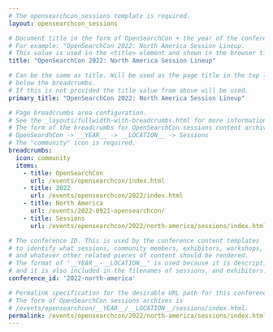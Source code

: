 ```yaml
---
# The opensearchcon_sessions template is required.
layout: opensearchcon_sessions

# Document title in the form of OpenSearchCon + the year of the conference: + the location + Session Lineup
# For example: "OpenSearchCon 2022: North America Session Lineup.
# This value is used in the <title> element and shown in the browser title bar.
title: "OpenSearchCon 2022: North America Session Lineup"

# Can be the same as title. Will be used as the page title in the top level <h1> element
# below the breadcrumbs.
# If this is not provided the title value from above will be used.
primary_title: "OpenSearchCon 2022: North America Session Lineup"

# Page breadcrumbs area configuration.
# See the _layouts/fullwidth-with-breadcrumbs.html for more information on how this is used.
# The form of the breadcrumbs for OpenSearchCon sessions content archival is 
# OpenSeardhCon -> __YEAR__ -> __LOCATION__ -> Sessions
# The "community" icon is required.
breadcrumbs:
  icon: community
  items:
    - title: OpenSearchCon
      url: /events/opensearchcon/index.html
    - title: 2022
      url: /events/opensearchcon/2022/index.html
    - title: North America
      url: /events/2022-0921-opensearchcon/
    - title: Sessions
      url: /events/opensearchcon/2022/north-america/sessions/index.html

# The conference ID. This is used by the conference content templates
# to identify what sessions, community members, exhibitors, workshops,
# and whatever other related pieces of content should be rendered.
# The format of "__YEAR__-__LOCATION__" is used because it is descriptive,
# and it is also included in the filenames of sessions, and exhibitors.
conference_id: '2022-north-america'

# Permalink specification for the desirable URL path for this conference archival exhibitors page.
# The form of OpenSearchCon sessions archives is
# /events/opensearchcon/__YEAR__/__LOCATION__/sessions/index.html.
permalink: /events/opensearchcon/2022/north-america/sessions/index.html
---
```

